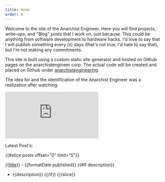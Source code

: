 ```yaml
---
title: Home
order: 0
---
```


Welcome to the site of the Anarchist Engineer.  Here you will find projects, write-ups, and "Blog" posts that I work on, just because.  This could be anything from software development to hardware hacks.  I'd love to say that I will publish something every (x) days (that's not true, I'd hate to say that), but I'm not making any commitments.

This site is built using a custom static site generator and hosted on Github pages on the anarchistengineer corp.  The actual code will be created and placed on Github under [anarchistengineering](https://github.com/anarchistengineering).

The idea for and the identification of the Anarchist Engineer was a realization after watching:

<iframe src="https://www.youtube.com/embed/uk-CF7klLdA" frameborder="0" allowfullscreen></iframe>

Latest Post's:

{{#slice posts offset="0" limit="5"}}

  [{{title}}]({{link}}) - {{formatDate published}}
  {{#if description}}

 * {{description}}
  {{/if}}
{{/slice}}
